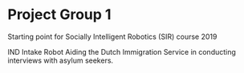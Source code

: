 # Project Group 1
Starting point for Socially Intelligent Robotics (SIR) course 2019

IND Intake Robot
Aiding the Dutch Immigration Service in conducting interviews with asylum seekers.
